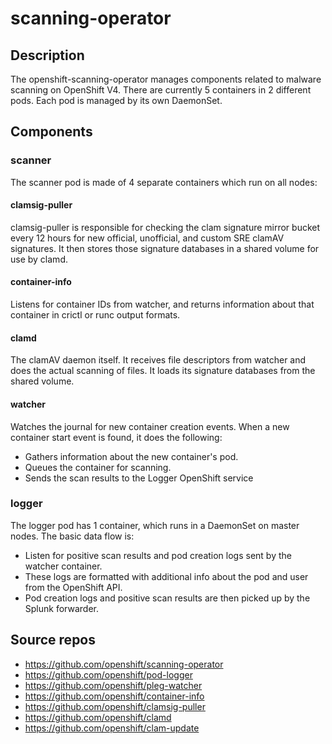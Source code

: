 # scanning-operator

## Description
The openshift-scanning-operator manages components related to malware scanning on OpenShift V4. 
There are currently 5 containers in 2 different pods. Each pod is managed by its own DaemonSet.

## Components

### scanner
The scanner pod is made of 4 separate containers which run on all nodes:

#### clamsig-puller
clamsig-puller is responsible for checking the clam signature mirror bucket every 12 hours for new official, unofficial, and custom SRE clamAV signatures.
It then stores those signature databases in a shared volume for use by clamd.

#### container-info
Listens for container IDs from watcher, and returns information about that container in crictl or runc output formats.

#### clamd
The clamAV daemon itself. It receives file descriptors from watcher and does the actual scanning of files.
It loads its signature databases from the shared volume.

#### watcher
Watches the journal for new container creation events. When a new container start event is found, it does the following:

* Gathers information about the new container's pod.
* Queues the container for scanning.
* Sends the scan results to the Logger OpenShift service

### logger

The logger pod has 1 container, which runs in a DaemonSet on master nodes. The basic data flow is:

* Listen for positive scan results and pod creation logs sent by the watcher container. 
* These logs are formatted with additional info about the pod and user from the OpenShift API.
* Pod creation logs and positive scan results are then picked up by the Splunk forwarder.


## Source repos

* https://github.com/openshift/scanning-operator
* https://github.com/openshift/pod-logger
* https://github.com/openshift/pleg-watcher
* https://github.com/openshift/container-info
* https://github.com/openshift/clamsig-puller
* https://github.com/openshift/clamd
* https://github.com/openshift/clam-update
